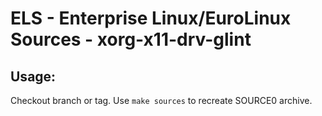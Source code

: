 # ELS - Enterprise Linux/EuroLinux Sources - xorg-x11-drv-glint
 
## Usage:
  Checkout branch or tag. Use `make sources` to recreate  SOURCE0 archive.
